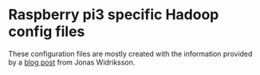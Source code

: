 # Raspberry pi3 specific Hadoop config files
These configuration files are mostly created with the information provided by a [blog post](http://www.widriksson.com/raspberry-pi-hadoop-cluster/) from Jonas Widriksson.
